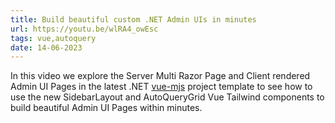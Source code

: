 ```yaml
---
title: Build beautiful custom .NET Admin UIs in minutes
url: https://youtu.be/wlRA4_owEsc
tags: vue,autoquery
date: 14-06-2023
---
```


In this video we explore the Server Multi Razor Page and Client rendered Admin UI Pages in the latest .NET
[vue-mjs](https://vue-mjs.web-templates.io) project template to see how to use the new SidebarLayout and AutoQueryGrid
Vue Tailwind components to build beautiful Admin UI Pages within minutes.